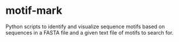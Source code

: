 # motif-mark
Python scripts to identify and visualize sequence motifs based on sequences in a FASTA file and a given text file of motifs to search for.

